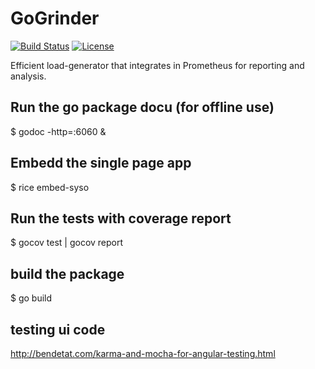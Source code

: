 # GoGrinder

[![Build Status](https://travis-ci.org/finklabs/GoGrinder.svg?branch=master)](https://travis-ci.org/finklabs/GoGrinder)
[![License](http://img.shields.io/badge/license-MIT-yellowgreen.svg)](MIT_LICENSE)

Efficient load-generator that integrates in Prometheus for reporting and analysis.


## Run the go package docu (for offline use)

$ godoc -http=:6060 &


## Embedd the single page app

$ rice embed-syso


## Run the tests with coverage report

$ gocov test | gocov report


## build the package

$ go build




## testing ui code
http://bendetat.com/karma-and-mocha-for-angular-testing.html
